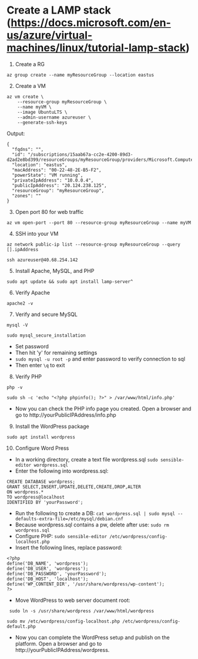 # Create a LAMP stack (https://docs.microsoft.com/en-us/azure/virtual-machines/linux/tutorial-lamp-stack)

1) Create a RG
```
az group create --name myResourceGroup --location eastus
```
2) Create a VM
```
az vm create \
    --resource-group myResourceGroup \
    --name myVM \
    --image UbuntuLTS \
    --admin-username azureuser \
    --generate-ssh-keys
```
Output:
```
{
  "fqdns": "",
  "id": "/subscriptions/15aab67a-cc2e-4200-89d3-d2ad2e8bd399/resourceGroups/myResourceGroup/providers/Microsoft.Compute/virtualMachines/myVM",
  "location": "eastus",
  "macAddress": "00-22-48-2E-B5-F2",
  "powerState": "VM running",
  "privateIpAddress": "10.0.0.4",
  "publicIpAddress": "20.124.238.125",
  "resourceGroup": "myResourceGroup",
  "zones": ""
}
```

3) Open port 80 for web traffic
```
az vm open-port --port 80 --resource-group myResourceGroup --name myVM
```

4) SSH into your VM
```
az network public-ip list --resource-group myResourceGroup --query [].ipAddress

ssh azureuser@40.68.254.142
```

5) Install Apache, MySQL, and PHP
```
sudo apt update && sudo apt install lamp-server^
```

6) Verify Apache
```
apache2 -v
```

7) Verify and secure MySQL
```
mysql -V

sudo mysql_secure_installation
```
- Set password
- Then hit 'y' for remaining settings
- `sudo mysql -u root -p` and enter password to verify connection to sql
- Then enter `\q` to exit

8) Verify PHP
```
php -v

sudo sh -c 'echo "<?php phpinfo(); ?>" > /var/www/html/info.php'
```
- Now you can check the PHP info page you created. Open a browser and go to http://yourPublicIPAddress/info.php

9) Install the WordPress package
```
sudo apt install wordpress
```

10) Configure Word Press
- In a working directory, create a text file wordpress.sql `sudo sensible-editor wordpress.sql`
- Enter the following into wordpress.sql:
```
CREATE DATABASE wordpress;
GRANT SELECT,INSERT,UPDATE,DELETE,CREATE,DROP,ALTER
ON wordpress.*
TO wordpress@localhost
IDENTIFIED BY 'yourPassword';
```
- Run the following to create a DB: `cat wordpress.sql | sudo mysql --defaults-extra-file=/etc/mysql/debian.cnf`
- Because wordpress.sql contains a pw, delete after use: `sudo rm wordpress.sql`
- Configure PHP: `sudo sensible-editor /etc/wordpress/config-localhost.php`
- Insert the following lines, replace password:
```
<?php
define('DB_NAME', 'wordpress');
define('DB_USER', 'wordpress');
define('DB_PASSWORD', 'yourPassword');
define('DB_HOST', 'localhost');
define('WP_CONTENT_DIR', '/usr/share/wordpress/wp-content');
?>
```
- Move WordPress to web server document root:
```
 sudo ln -s /usr/share/wordpress /var/www/html/wordpress

sudo mv /etc/wordpress/config-localhost.php /etc/wordpress/config-default.php
```
- Now you can complete the WordPress setup and publish on the platform. Open a browser and go to http://yourPublicIPAddress/wordpress.
  


